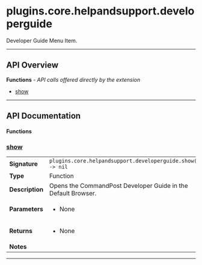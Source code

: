 # plugins.core.helpandsupport.developerguide

Developer Guide Menu Item.

---

## API Overview
**Functions** - _API calls offered directly by the extension_
 * [show](#show)


---

## API Documentation

#### Functions


### [show](#show)

|                                             |                                                                                     |
| --------------------------------------------|-------------------------------------------------------------------------------------|
| **Signature**                               | `plugins.core.helpandsupport.developerguide.show() -> nil`                                                                    |
| **Type**                                    | Function                                                                     |
| **Description**                             | Opens the CommandPost Developer Guide in the Default Browser.                                                                     |
| **Parameters**                              | <ul><li>None</li></ul> |
| **Returns**                                 | <ul><li>None</li></ul>          |
| **Notes**                                   | <ul></ul> |

---

